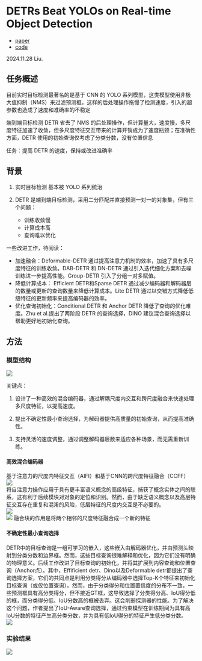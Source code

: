 # DETRs Beat YOLOs on Real-time Object Detection
- [paper](http://arxiv.org/abs/2304.08069)
- [code](https://zhao-yian.github.io/RTDETR)

2024.11.28 Liu.

## 任务概述
目前实时目标检测最著名的是基于 CNN 的 YOLO 系列模型，这类模型使用非极大值抑制（NMS）来过滤预测框，这样的后处理操作拖慢了检测速度，引入的超参数也造成了速度和准确率的不稳定  

端到端目标检测 DETR 省去了 NMS 的后处理操作，但计算量大，速度慢，多尺度特征加速了收敛，但多尺度特征交互带来的计算开销成为了速度瓶颈；在准确性方面，DETR 使用的初始查询仅考虑了分类分数，没有位置信息

任务：提高 DETR 的速度，保持或改进准确率

## 背景
1. 实时目标检测 基本被 YOLO 系列统治  

2. DETR 是端到端目标检测，采用二分匹配并直接预测一对一的对象集，但有三个问题：  
    - 训练收敛慢
    - 计算成本高
    - 查询难以优化

一些改进工作，待阅读：
- 加速融合：Deformable-DETR 通过提高注意力机制的效率，加速了具有多尺度特征的训练收敛。DAB-DETR 和 DN-DETR 通过引入迭代细化方案和去噪训练进一步提高性能。Group-DETR 引入了分组一对多赋值。
- 降低计算成本： Efficient DETR和Sparse DETR 通过减少编码器和解码器层的数量或更新的查询数量来降低计算成本。Lite DETR 通过以交错方式降低低级特征的更新频率来提高编码器的效率。
- 优化查询初始化：Conditional DETR 和 Anchor DETR 降低了查询的优化难度。Zhu et al.提出了两阶段 DETR 的查询选择，DINO 建议混合查询选择以帮助更好地初始化查询。

## 方法

### 模型结构
![](../imgs/截屏2024-12-02%2014.56.08.png)

关键点：
1. 设计了一种高效的混合编码器，通过解耦尺度内交互和跨尺度融合来快速处理多尺度特征，以提高速度。

2. 提出不确定性最小查询选择，为解码器提供高质量的初始查询，从而提高准确性。

3. 支持灵活的速度调整，通过调整解码器层数来适应各种场景，而无需重新训练。

#### 高效混合编码器
基于注意力的尺度内特征交互（AIFI）和基于CNN的跨尺度特征融合（CCFF）  
![](../imgs/AIFI.png)  
将自注意力操作应用于具有更丰富语义概念的高级特征，捕获了概念实体之间的联系，这有利于后续模块对对象的定位和识别。然而，由于缺乏语义概念以及高层特征交互存在重复和混淆的风险，低层特征的尺度内交互是不必要的。  
![](../imgs/CCFF.png)  
![](../imgs/Fusion.png)
融合块的作用是将两个相邻的尺度特征融合成一个新的特征    
#### 不确定性最小查询选择
DETR中的目标查询是一组可学习的嵌入，这些嵌入由解码器优化，并由预测头映射到分类分数和边界框。然而，这些目标查询很难解释和优化，因为它们没有明确的物理意义。后续工作改进了目标查询的初始化，并将其扩展到内容查询和位置查询（Anchor点）。其中，Effificient detr、Dino以及Deformable detr都提出了查询选择方案，它们的共同点是利用分类得分从编码器中选择Top-K个特征来初始化目标查询（或仅位置查询）。然而，由于分类得分和位置置信度的分布不一致，一些预测框具有高分类得分，但不接近GT框，这导致选择了分类得分高、IoU得分低的框，而分类得分低、IoU分数高的框被丢弃。这会削弱探测器的性能。为了解决这个问题，作者提出了IoU-Aware查询选择，通过约束模型在训练期间为具有高IoU分数的特征产生高分类分数，并为具有低IoU得分的特征产生低分类分数。  
![](../imgs/截屏2024-12-06%2014.30.14.png)

### 实验结果
![](../imgs/rtdetr-results.png)
